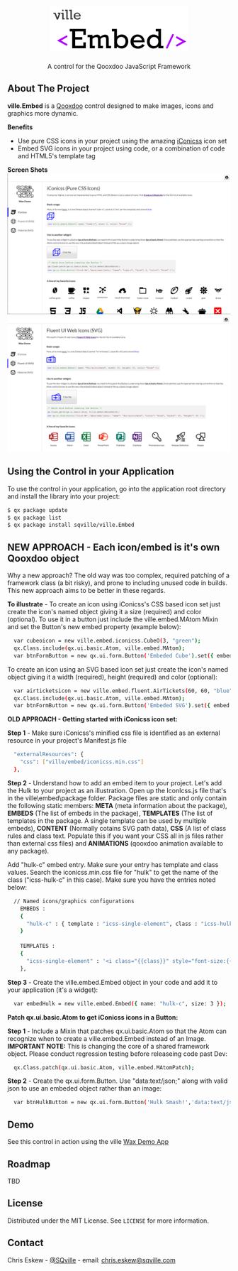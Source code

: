 <!-- PROJECT LOGO -->
<br />
<p align="center">
  <a href="https://github.com/sqville/ville.Embed">
    <img src="ville_Embed.png" alt="Logo">
  </a>

  <h3 align="center"></h3>

  <p align="center">
    A control for the Qooxdoo JavaScript Framework
  </p>
</p>

<!-- ABOUT THE PROJECT -->
## About The Project

**ville.Embed** is a [Qooxdoo](https://qooxdoo.org/) control designed to make images, icons and graphics more dynamic.

**Benefits**
* Use pure CSS icons in your project using the amazing [iConicss](https://github.com/Viglino/iconicss) icon set
* Embed SVG icons in your project using code, or a combination of code and HTML5's template tag

**Screen Shots**
<img src="Screen_Capture_01.PNG" alt="iConicss - Pure CSS Icons for your Qooxdoo project">
<img src="Screen_Capture_02.PNG" alt="Fluent UI Web Icons - SVG Icons for your Qooxdoo project">


<!-- GETTING STARTED -->
## Using the Control in your Application
To use the control in your application, go into the application root directory and install the library into your project:
```sh
$ qx package update
$ qx package list
$ qx package install sqville/ville.Embed
```

## NEW APPROACH - Each icon/embed is it's own Qooxdoo object
Why a new approach? The old way was too complex, required patching of a framework class (a bit risky), and prone to including unused code in builds. This new approach aims to be better in these regards.

**To illustrate** - To create an icon using iConicss's CSS based icon set just create the icon's named object giving it a size (required) and color (optional). To use it in a button just include the ville.embed.MAtom Mixin and set the Button's new embed property (example below): 
```sh
  var cubeoicon = new ville.embed.iconicss.CubeO(3, "green");
  qx.Class.include(qx.ui.basic.Atom, ville.embed.MAtom);
  var btnFormButton = new qx.ui.form.Button('Embeded Cube').set({ embed : cubeoicon });
```

To create an icon using an SVG based icon set just create the icon's named object giving it a width (required), height (required) and color (optional):
```sh
  var airticketsicon = new ville.embed.fluent.AirTickets(60, 60, "blue");
  qx.Class.include(qx.ui.basic.Atom, ville.embed.MAtom);
  var btnFormButton = new qx.ui.form.Button('Embeded SVG').set({ embed : airticketsicon });
```

**OLD APPROACH - Getting started with iConicss icon set:**

**Step 1** - Make sure iConicss's minified css file is identified as an external resource in your project's Manifest.js file
```sh
  "externalResources": {
    "css": ["ville/embed/iconicss.min.css"]
  },
```
**Step 2** - Understand how to add an embed item to your project. Let's add the Hulk to your project as an illustration. Open up the IconIcss.js file that's in the ville\embed\package folder. Package files are static and only contain the following static members: **META** (meta information about the package), **EMBEDS** (The list of embeds in the package), **TEMPLATES** (The list of templates in the package. A single template can be used by multiple embeds), **CONTENT** (Normally cotains SVG path data), **CSS** (A list of class rules and class text. Populate this if you want your CSS all in js files rather than external css files) and **ANIMATIONS** (qooxdoo animation available to any package).

Add "hulk-c" embed entry. Make sure your entry has template and class values. Search the iconicss.min.css file for "hulk" to get the name of the class ("icss-hulk-c" in this case). Make sure you have the entries noted below:
```sh
  // Named icons/graphics configurations
    EMBEDS :
    {
      "hulk-c" : { template : "icss-single-element", class : "icss-hulk-c"}
    }

    TEMPLATES :
    {
      "icss-single-element" : '<i class="{{class}}" style="font-size:{{size}}em; color:inherit;"></i>'
    },
```
**Step 3** - Create the ville.embed.Embed object in your code and add it to your application (it's a widget):
```sh
  var embedHulk = new ville.embed.Embed({ name: "hulk-c", size: 3 });
```

**Patch qx.ui.basic.Atom to get iConicss icons in a Button:**

**Step 1** - Include a Mixin that patches qx.ui.basic.Atom so that the Atom can recognize when to create a ville.embed.Embed instead of an Image. **IMPORTANT NOTE:** This is changing the core of a shared framework object. Please conduct regression testing before releaseing code past Dev: 
```sh
  qx.Class.patch(qx.ui.basic.Atom, ville.embed.MAtomPatch);
```
**Step 2** - Create the qx.ui.form.Button. Use "data:text/json;" along with valid json to use an embeded object rather than an image:
```sh
  var btnHulkButton = new qx.ui.form.Button('Hulk Smash!','data:text/json;{ "name": "hulk-c", "size":3 }');
```

<!-- DEMO -->
## Demo
See this control in action using the ville [Wax Demo App](http://qooxdoo.org/qxl.packagebrowser/qxl.packagebrowser/demos/sqville/ville.Embed/waxdemo/)

<!-- ROADMAP -->
## Roadmap

TBD


<!-- LICENSE -->
## License

Distributed under the MIT License. See `LICENSE` for more information.



<!-- CONTACT -->
## Contact

Chris Eskew - [@SQville](https://twitter.com/SQville) - email: chris.eskew@sqville.com